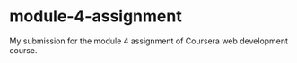 # module-4-assignment
My submission for the module 4 assignment of Coursera web development course.
